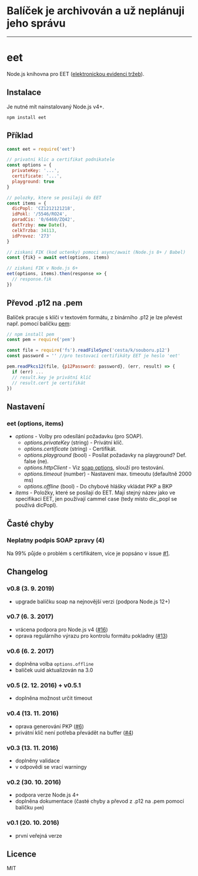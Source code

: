 # Balíček je archivován a už neplánuji jeho správu

---

# eet

Node.js knihovna pro EET ([elektronickou evidenci tržeb](http://www.etrzby.cz/cs/technicka-specifikace)).

## Instalace 

Je nutné mít nainstalovaný Node.js v4+.

```
npm install eet
```

## Příklad

```javascript
const eet = require('eet')

// privatni klic a certifikat podnikatele
const options = {
  privateKey: '...',
  certificate: '...',
  playground: true
}

// polozky, ktere se posilaji do EET 
const items = {
  dicPopl: 'CZ1212121218',
  idPokl: '/5546/RO24',
  poradCis: '0/6460/ZQ42',
  datTrzby: new Date(),
  celkTrzba: 34113,
  idProvoz: '273'
}

// ziskani FIK (kod uctenky) pomoci async/await (Node.js 8+ / Babel)
const {fik} = await eet(options, items)

// ziskani FIK v Node.js 6+
eet(options, items).then(response => {
  // response.fik
})
```

## Převod .p12 na .pem

Balíček pracuje s klíči v textovém formátu, z binárního .p12 je lze převést např. pomocí balíčku [pem](https://github.com/andris9/pem):

```javascript
// npm install pem
const pem = require('pem')

const file = require('fs').readFileSync('cesta/k/souboru.p12')
const password = '' //pro testovací certifikáty EET je heslo 'eet'

pem.readPkcs12(file, {p12Password: password}, (err, result) => {
  if (err) ...
  // result.key je privátní klíč
  // result.cert je certifikát
})

```

## Nastavení

### eet (options, items)

* *options* - Volby pro odesílání požadavku (pro SOAP).
  * *options.privateKey* (string) - Privátní klíč.
  * *options.certificate* (string) - Certifikát.
  * *options.playground* (bool) - Posílat požadavky na playground? Def. false (ne).
  * *options.httpClient* - Viz [soap options](https://github.com/vpulim/node-soap#options), slouží pro testování.
  * *options.timeout* (number) - Nastavení max. timeoutu (defaultně 2000 ms)
  * *options.offline* (bool) - Do chybové hlášky vkládat PKP a BKP
* *items* - Položky, které se posílají do EET. Mají stejný název jako ve specifikaci EET, jen používají cammel case (tedy místo dic_popl se používá dicPopl).

## Časté chyby

### Neplatny podpis SOAP zpravy (4)

Na 99% půjde o problém s certifikátem, více je popsáno v issue [#1](https://github.com/JakubMrozek/eet/issues/1#issuecomment-256877574).


## Changelog

### v0.8 (3. 9. 2019)
- upgrade balíčku soap na nejnovější verzi (podpora Node.js 12+)

### v0.7 (6. 3. 2017)
- vrácena podpora pro Node.js v4 ([#16](https://github.com/JakubMrozek/eet/pull/16))
- oprava regulárního výrazu pro kontrolu formátu pokladny ([#13](https://github.com/JakubMrozek/eet/pull/13))

### v0.6 (6. 2. 2017)
- doplněna volba `options.offline`
- balíček uuid aktualizován na 3.0

### v0.5 (2. 12. 2016) + v0.5.1
- doplněna možnost určit timeout 

### v0.4 (13. 11. 2016)
- oprava generování PKP ([#6](https://github.com/JakubMrozek/eet/issues/6))
- privátní klíč není potřeba převádět na buffer ([#4](https://github.com/JakubMrozek/eet/pull/4))

### v0.3 (13. 11. 2016)
- doplněny validace
- v odpovědi se vrací warningy

### v0.2 (30. 10. 2016)
- podpora verze Node.js 4+
- doplněna dokumentace (časté chyby a převod z .p12 na .pem pomocí balíčku `pem`)

### v0.1 (20. 10. 2016)
- první veřejná verze

## Licence

MIT

